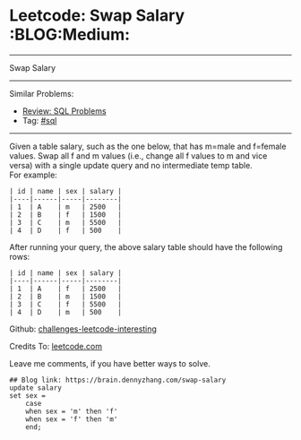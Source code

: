 # Leetcode: Swap Salary     :BLOG:Medium:


---

Swap Salary  

---

Similar Problems:  
-   [Review: SQL Problems](https://brain.dennyzhang.com/review-sql)
-   Tag: [#sql](https://brain.dennyzhang.com/tag/sql)

---

Given a table salary, such as the one below, that has m=male and f=female values. Swap all f and m values (i.e., change all f values to m and vice versa) with a single update query and no intermediate temp table.  
For example:  

    | id | name | sex | salary |
    |----|------|-----|--------|
    | 1  | A    | m   | 2500   |
    | 2  | B    | f   | 1500   |
    | 3  | C    | m   | 5500   |
    | 4  | D    | f   | 500    |

After running your query, the above salary table should have the following rows:  

    | id | name | sex | salary |
    |----|------|-----|--------|
    | 1  | A    | f   | 2500   |
    | 2  | B    | m   | 1500   |
    | 3  | C    | f   | 5500   |
    | 4  | D    | m   | 500    |

Github: [challenges-leetcode-interesting](https://github.com/DennyZhang/challenges-leetcode-interesting/tree/master/swap-salary)  

Credits To: [leetcode.com](https://leetcode.com/problems/swap-salary/description/)  

Leave me comments, if you have better ways to solve.  

    ## Blog link: https://brain.dennyzhang.com/swap-salary
    update salary
    set sex =
        case
        when sex = 'm' then 'f'
        when sex = 'f' then 'm'
        end;